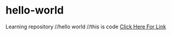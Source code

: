 # hello-world
Learning repository
//hello world
//this is code
<a href="pathjump.com">Click Here For Link</a>
